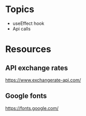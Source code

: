 # Topics

- useEffect hook
- Api calls

# Resources

## API exchange rates

https://www.exchangerate-api.com/

## Google fonts

https://fonts.google.com/
